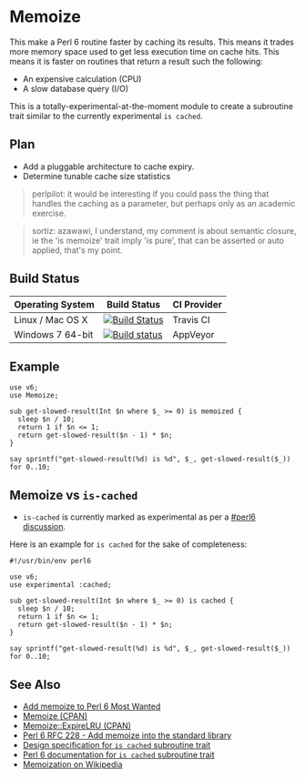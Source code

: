 # Memoize
This make a Perl 6 routine faster by caching its results. This means it trades
more memory space used to get less execution time on cache hits. This means it is 
faster on routines that return a result such the following:
- An expensive calculation (CPU)
- A slow database query (I/O)

This is a totally-experimental-at-the-moment module to create a subroutine trait
similar to the currently experimental `is cached`.

## Plan

- Add a pluggable architecture to cache expiry.
- Determine tunable cache size statistics

> perlpilot: it would be interesting if you could pass the thing that handles the caching as a parameter, but perhaps only as an academic exercise.

> sortiz: azawawi, I understand, my comment is about semantic closure, ie the 'is memoize' trait imply 'is pure', that can be asserted or auto applied, that's my point.

## Build Status

| Operating System  |   Build Status  | CI Provider |
| ----------------- | --------------- | ----------- |
| Linux / Mac OS X  | [![Build Status](https://travis-ci.org/azawawi/perl6-memoize.svg?branch=master)](https://travis-ci.org/azawawi/perl6-memoize)  | Travis CI |
| Windows 7 64-bit  | [![Build status](https://ci.appveyor.com/api/projects/status/github/azawawi/perl6-memoize?svg=true)](https://ci.appveyor.com/project/azawawi/perl6-memoize/branch/master)  | AppVeyor |

## Example

```Perl6
use v6;
use Memoize;

sub get-slowed-result(Int $n where $_ >= 0) is memoized {
  sleep $n / 10;
  return 1 if $n <= 1;
  return get-slowed-result($n - 1) * $n;
}

say sprintf("get-slowed-result(%d) is %d", $_, get-slowed-result($_)) for 0..10;
```

## Memoize vs `is-cached`

- `is-cached` is currently marked as experimental as per a [#perl6 discussion](
http://irclog.perlgeek.de/perl6/2016-02-28#i_12114511).

Here is an example for `is cached` for the sake of completeness:

```Perl6
#!/usr/bin/env perl6

use v6;
use experimental :cached;

sub get-slowed-result(Int $n where $_ >= 0) is cached {
  sleep $n / 10;
  return 1 if $n <= 1;
  return get-slowed-result($n - 1) * $n;
}

say sprintf("get-slowed-result(%d) is %d", $_, get-slowed-result($_)) for 0..10;
```

## See Also
- [Add memoize to Perl 6 Most Wanted](https://github.com/perl6/perl6-most-wanted/pull/20)
- [Memoize (CPAN)](https://metacpan.org/pod/Memoize)
- [Memoize::ExpireLRU (CPAN)](https://metacpan.org/pod/Memoize::ExpireLRU)
- [Perl 6 RFC 228 - Add memoize into the standard library](http://perl6.org/archive/rfc/228.html)
- [Design specification for `is cached` subroutine trait](http://design.perl6.org/S06.html#is_cached)
- [Perl 6 documentation for `is cached` subroutine trait](http://doc.perl6.org/routine/is%20cached)
- [Memoization on Wikipedia](https://en.wikipedia.org/wiki/Memoization)
